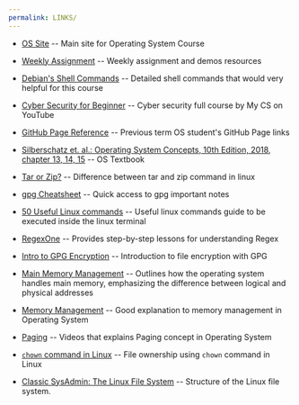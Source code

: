 ```yaml
---
permalink: LINKS/
---
```


- [OS Site](https://os.vlsm.org) -- Main site for Operating System Course

- [Weekly Assignment](https://demos.vlsm.org) -- Weekly assignment and demos resources

- [Debian's Shell Commands](https://wiki.debian.org/ShellCommands) -- Detailed shell commands that would very helpful for this course

- [Cyber Security for Beginner](https://www.youtube.com/watch?v=U_P23SqJaDc) -- Cyber security full course by My CS on YouTube

- [GitHub Page Reference](https://doit.vlsm.org/040.html) -- Previous term OS student's GitHub Page links

- [Silberschatz et. al.: Operating System Concepts, 10th Edition, 2018, chapter 13, 14, 15](https://codex.cs.yale.edu/avi/os-book/OS10/) -- OS Textbook

- [Tar or Zip?](https://stackoverflow.com/questions/10540935/what-is-the-difference-between-tar-and-zip) -- Difference between tar and zip command in linux

- [gpg Cheatsheet](https://irtfweb.ifa.hawaii.edu/~lockhart/gpg/) -- Quick access to gpg important notes

- [50 Useful Linux commands](https://www.digitalocean.com/community/tutorials/linux-commands) -- Useful linux commands guide to be executed inside the linux terminal

- [RegexOne](https://regexone.com/) -- Provides step-by-step lessons for understanding Regex

- [Intro to GPG Encryption](https://www.youtube.com/watch?v=DMGIlj7u7Eo) -- Introduction to file encryption with GPG

- [Main Memory Management](https://www.youtube.com/watch?v=Ag4p5yCqte8&ab_channel=SolvingSkills) -- Outlines how the operating system handles main memory, emphasizing the difference between logical and physical addresses

- [Memory Management](https://www.tutorialspoint.com/operating_system/os_memory_management.htm) -- Good explanation to memory management in Operating System

- [Paging](https://www.youtube.com/watch?v=LKYKp_ZzlvM) -- Videos that explains Paging concept in Operating System

- [`chown` command in Linux](https://ioflood.com/blog/chown-linux-command/) -- File ownership using `chown` command in Linux

- [Classic SysAdmin: The Linux File System](https://www.linuxfoundation.org/blog/blog/classic-sysadmin-the-linux-filesystem-explained) -- Structure of the Linux file system.
